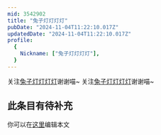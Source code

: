 ```yaml
---
mid: 3542902
title: "兔子灯灯灯灯"
pubDate: "2024-11-04T11:22:10.017Z"
updatedDate: "2024-11-04T11:22:10.017Z"
profile:
  {
    Nickname: ["兔子灯灯灯灯"],
  }
---
```


关注[兔子灯灯灯灯](https://space.bilibili.com/3542902)谢谢喵~ 关注[兔子灯灯灯灯](https://space.bilibili.com/3542902)谢谢喵~

## 此条目有待补充
你可以在[这里](https://github.com/Yuhanawa/VTuber.ICU-Content/edit/master/v/兔子灯灯灯灯/index.md)编辑本文
